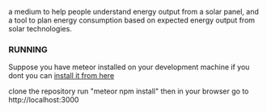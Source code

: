 a medium to help people understand energy output from a solar panel, and a tool to plan energy consumption based on expected energy output from solar technologies.

### RUNNING 
Suppose you have meteor installed on your development machine 
if you dont you can [install it from here](https://www.meteor.com/install)

clone the repository 
run "meteor npm install"
then in your browser go to http://localhost:3000


